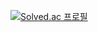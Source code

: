 [![Solved.ac
프로필](http://mazassumnida.wtf/api/generate_badge?boj=victory8701)](https://solved.ac/victory8701)
